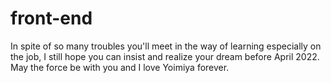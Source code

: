 # front-end
In spite of so many troubles you'll meet in the way of learning especially on the job, I still hope you can insist and realize your dream before April 2022.
May the force be with you and I love Yoimiya forever.
